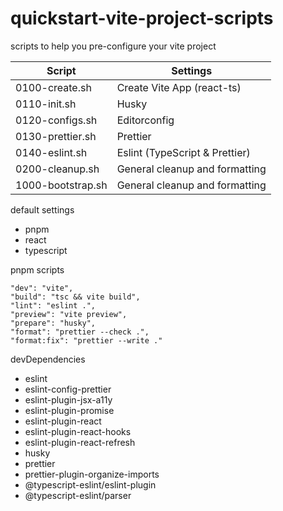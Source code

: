 # quickstart-vite-project-scripts

scripts to help you pre-configure your vite project

| Script | Settings |
| ------ | -------- |
| 0100-create.sh     | Create Vite App (react-ts) |
| 0110-init.sh       | Husky |
| 0120-configs.sh    | Editorconfig |
| 0130-prettier.sh   | Prettier |
| 0140-eslint.sh     | Eslint (TypeScript & Prettier) |
| 0200-cleanup.sh    | General cleanup and formatting |
| 1000-bootstrap.sh  | General cleanup and formatting |

default settings

- pnpm
- react
- typescript

pnpm scripts

```
"dev": "vite",
"build": "tsc && vite build",
"lint": "eslint .",
"preview": "vite preview",
"prepare": "husky",
"format": "prettier --check .",
"format:fix": "prettier --write ."
```

devDependencies

- eslint
- eslint-config-prettier
- eslint-plugin-jsx-a11y
- eslint-plugin-promise
- eslint-plugin-react
- eslint-plugin-react-hooks
- eslint-plugin-react-refresh
- husky
- prettier
- prettier-plugin-organize-imports
- @typescript-eslint/eslint-plugin
- @typescript-eslint/parser
